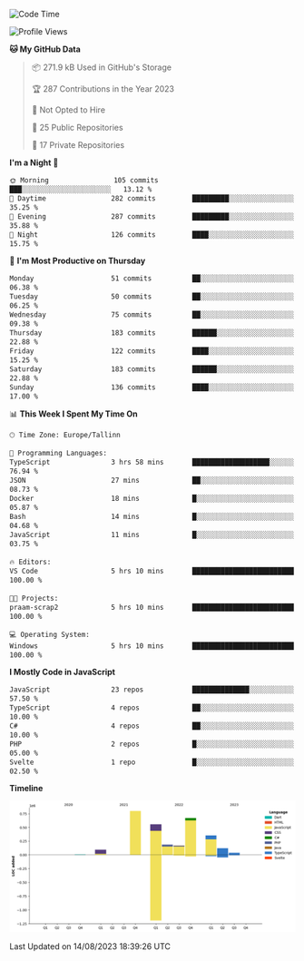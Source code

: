 <!--START_SECTION:waka-->
![Code Time](http://img.shields.io/badge/Code%20Time-370%20hrs%2050%20mins-blue)

![Profile Views](http://img.shields.io/badge/Profile%20Views-0-blue)

**🐱 My GitHub Data** 

> 📦 271.9 kB Used in GitHub's Storage 
 > 
> 🏆 287 Contributions in the Year 2023
 > 
> 🚫 Not Opted to Hire
 > 
> 📜 25 Public Repositories 
 > 
> 🔑 17 Private Repositories 
 > 
**I'm a Night 🦉** 

```text
🌞 Morning                105 commits         ███░░░░░░░░░░░░░░░░░░░░░░   13.12 % 
🌆 Daytime                282 commits         █████████░░░░░░░░░░░░░░░░   35.25 % 
🌃 Evening                287 commits         █████████░░░░░░░░░░░░░░░░   35.88 % 
🌙 Night                  126 commits         ████░░░░░░░░░░░░░░░░░░░░░   15.75 % 
```
📅 **I'm Most Productive on Thursday** 

```text
Monday                   51 commits          ██░░░░░░░░░░░░░░░░░░░░░░░   06.38 % 
Tuesday                  50 commits          ██░░░░░░░░░░░░░░░░░░░░░░░   06.25 % 
Wednesday                75 commits          ██░░░░░░░░░░░░░░░░░░░░░░░   09.38 % 
Thursday                 183 commits         ██████░░░░░░░░░░░░░░░░░░░   22.88 % 
Friday                   122 commits         ████░░░░░░░░░░░░░░░░░░░░░   15.25 % 
Saturday                 183 commits         ██████░░░░░░░░░░░░░░░░░░░   22.88 % 
Sunday                   136 commits         ████░░░░░░░░░░░░░░░░░░░░░   17.00 % 
```


📊 **This Week I Spent My Time On** 

```text
🕑︎ Time Zone: Europe/Tallinn

💬 Programming Languages: 
TypeScript               3 hrs 58 mins       ███████████████████░░░░░░   76.94 % 
JSON                     27 mins             ██░░░░░░░░░░░░░░░░░░░░░░░   08.73 % 
Docker                   18 mins             █░░░░░░░░░░░░░░░░░░░░░░░░   05.87 % 
Bash                     14 mins             █░░░░░░░░░░░░░░░░░░░░░░░░   04.68 % 
JavaScript               11 mins             █░░░░░░░░░░░░░░░░░░░░░░░░   03.75 % 

🔥 Editors: 
VS Code                  5 hrs 10 mins       █████████████████████████   100.00 % 

🐱‍💻 Projects: 
praam-scrap2             5 hrs 10 mins       █████████████████████████   100.00 % 

💻 Operating System: 
Windows                  5 hrs 10 mins       █████████████████████████   100.00 % 
```

**I Mostly Code in JavaScript** 

```text
JavaScript               23 repos            ██████████████░░░░░░░░░░░   57.50 % 
TypeScript               4 repos             ██░░░░░░░░░░░░░░░░░░░░░░░   10.00 % 
C#                       4 repos             ██░░░░░░░░░░░░░░░░░░░░░░░   10.00 % 
PHP                      2 repos             █░░░░░░░░░░░░░░░░░░░░░░░░   05.00 % 
Svelte                   1 repo              █░░░░░░░░░░░░░░░░░░░░░░░░   02.50 % 
```



**Timeline**

![Lines of Code chart](https://raw.githubusercontent.com/Piilu/Piilu/main/assets/bar_graph.png)


 Last Updated on 14/08/2023 18:39:26 UTC
<!--END_SECTION:waka-->